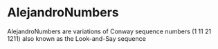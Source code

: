 # AlejandroNumbers
AlejandroNumbers are variations of Conway sequence numbers (1 11 21 1211) also known as the  Look-and-Say sequence
